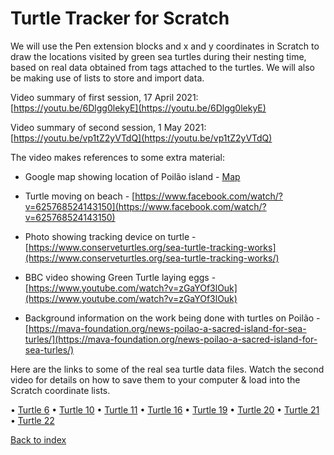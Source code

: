 # Turtle Tracker for Scratch

We will use the Pen extension blocks and x and y coordinates in Scratch to draw the locations visited by green sea turtles during their nesting time, based on real data obtained from tags attached to the turtles.   We will also be making use of lists to store and import data.

Video summary of first session, 17 April 2021:  [https://youtu.be/6Dlgg0lekyE](https://youtu.be/6Dlgg0lekyE)

Video summary of second session, 1 May 2021:  [https://youtu.be/vp1tZ2yVTdQ](https://youtu.be/vp1tZ2yVTdQ)

The video makes references to some extra material:

* Google map showing location of Poilão island - [Map](https://www.google.co.uk/maps/place/Poil%C3%A3o/@10.8761013,-15.7103348,13z/data=!4m5!3m4!1s0xee1abbe88f3d9a7:0x22be25ca9f6b5f0e!8m2!3d10.866667!4d-15.716667)

* Turtle moving on beach - [https://www.facebook.com/watch/?v=625768524143150](https://www.facebook.com/watch/?v=625768524143150)

* Photo showing tracking device on turtle - [https://www.conserveturtles.org/sea-turtle-tracking-works](https://www.conserveturtles.org/sea-turtle-tracking-works/)

* BBC video showing Green Turtle laying eggs - [https://www.youtube.com/watch?v=zGaYOf3lOuk](https://www.youtube.com/watch?v=zGaYOf3lOuk)

* Background information on the work being done with turtles on Poilão - [https://mava-foundation.org/news-poilao-a-sacred-island-for-sea-turles/](https://mava-foundation.org/news-poilao-a-sacred-island-for-sea-turles/)


Here are the links to some of the real sea turtle data files.  Watch the second video for details on how to save them to your computer & load into the Scratch coordinate lists.

• [Turtle 6](https://raw.githubusercontent.com/raspberrypilearning/turtle-tracker/master/en/resources/turtle-6.csv)
• [Turtle 10](https://raw.githubusercontent.com/raspberrypilearning/turtle-tracker/master/en/resources/turtle-10.csv)
• [Turtle 11](https://raw.githubusercontent.com/raspberrypilearning/turtle-tracker/master/en/resources/turtle-11.csv)
• [Turtle 16](https://raw.githubusercontent.com/raspberrypilearning/turtle-tracker/master/en/resources/turtle-16.csv)
• [Turtle 19](https://raw.githubusercontent.com/raspberrypilearning/turtle-tracker/master/en/resources/turtle-19.csv)
• [Turtle 20](https://raw.githubusercontent.com/raspberrypilearning/turtle-tracker/master/en/resources/turtle-20.csv)
• [Turtle 21](https://raw.githubusercontent.com/raspberrypilearning/turtle-tracker/master/en/resources/turtle-21.csv)
• [Turtle 22](https://raw.githubusercontent.com/raspberrypilearning/turtle-tracker/master/en/resources/turtle-22.csv)


[Back to index](README.md)
